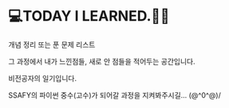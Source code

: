 # 💻TODAY I LEARNED.✍🏼

개념 정리 또는 푼 문제 리스트

그 과정에서 내가 느낀점들, 새로 안 점들을 적어두는 공간입니다.

비전공자의 일기입니다.

SSAFY의 파이썬 중수(고수)가 되어갈 과정을 지켜봐주시길... \(@^0^@)/

